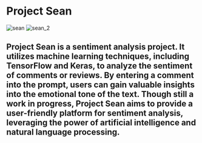# Project Sean

![sean](https://github.com/Nyx1on/project-sean-fs/assets/75667684/1e211961-ae36-4702-bf04-dca92f94a393)
![sean_2](https://github.com/Nyx1on/project-sean-fs/assets/75667684/ab772215-1533-4ecd-9fd3-506376bfd00a)

## Project Sean is a sentiment analysis project. It utilizes machine learning techniques, including TensorFlow and Keras, to analyze the sentiment of comments or reviews. By entering a comment into the prompt, users can gain valuable insights into the emotional tone of the text. Though still a work in progress, Project Sean aims to provide a user-friendly platform for sentiment analysis, leveraging the power of artificial intelligence and natural language processing.
